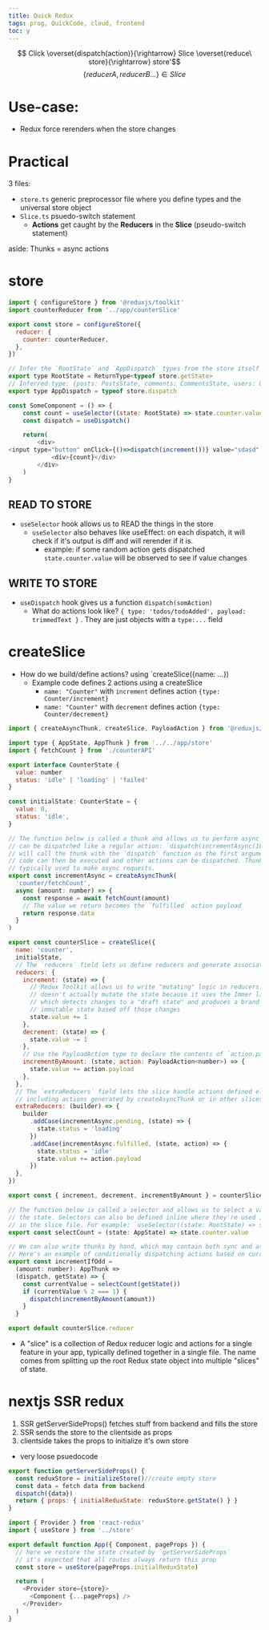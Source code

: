 ```yaml
---
title: Quick Redux
tags: prog, QuickCode, cloud, frontend
toc: y
---
```


$$ Click \overset{dispatch(action)}{\rightarrow} Slice \overset{reduce\ store}{\rightarrow} store'$$
$$ \{reducerA, reducerB ...\} \in Slice $$

# Use-case:

* Redux force rerenders when the store changes

# Practical

3 files:  

* `store.ts` generic preprocessor file where you define types and the universal store object
* `Slice.ts` psuedo-switch statement
  * **Actions** get caught by the **Reducers** in the **Slice** (pseudo-switch statement)
    
aside: Thunks = async actions


<!--  -->

# store

```{.js filename=/app/store.tsx}
import { configureStore } from '@reduxjs/toolkit'
import counterReducer from '../app/counterSlice'

export const store = configureStore({
  reducer: {
    counter: counterReducer,
  },
})

// Infer the `RootState` and `AppDispatch` types from the store itself
export type RootState = ReturnType<typeof store.getState>
// Inferred type: {posts: PostsState, comments: CommentsState, users: UsersState}
export type AppDispatch = typeof store.dispatch
```



```{.js filename=SomeComponent.tsx}
const SomeComponent = () => {
    const count = useSelector((state: RootState) => state.counter.value)
    const dispatch = useDispatch()

    return(
        <div>
<input type="button" onClick={()=>dispatch(increment())} value="sdasd" />
            <div>{count}</div>
        </div>
    )
}
```
## READ TO STORE

* `useSelector` hook allows us to READ the things in the store
   * `useSelector` also behaves like useEffect: on each dispatch, it will check if it's output is diff and will rerender if it is.
     * example: if some random action gets dispatched `state.counter.value` will be observed to see if value changes

## WRITE TO STORE

* `useDispatch` hook gives us a function `dispatch(somAction)` 
  * What do actions look like?  `{ type: 'todos/todoAdded', payload: trimmedText }` . They are just objects with a `type:...` field

#  createSlice

* How do we build/define actions? using `createSlice({name: ...})
  * Example code defines 2 actions using a createSlice
    * `name: "Counter"` with `increment` defines action `{type: Counter/increment}`
    * `name: "Counter"` with `decrement` defines action `{type: Counter/decrement}`

```{.js filename=counterSlice.tsx}
import { createAsyncThunk, createSlice, PayloadAction } from '@reduxjs/toolkit'

import type { AppState, AppThunk } from '../../app/store'
import { fetchCount } from './counterAPI'

export interface CounterState {
  value: number
  status: 'idle' | 'loading' | 'failed'
}

const initialState: CounterState = {
  value: 0,
  status: 'idle',
}

// The function below is called a thunk and allows us to perform async logic. It
// can be dispatched like a regular action: `dispatch(incrementAsync(10))`. This
// will call the thunk with the `dispatch` function as the first argument. Async
// code can then be executed and other actions can be dispatched. Thunks are
// typically used to make async requests.
export const incrementAsync = createAsyncThunk(
  'counter/fetchCount',
  async (amount: number) => {
    const response = await fetchCount(amount)
    // The value we return becomes the `fulfilled` action payload
    return response.data
  }
)

export const counterSlice = createSlice({
  name: 'counter',
  initialState,
  // The `reducers` field lets us define reducers and generate associated actions
  reducers: {
    increment: (state) => {
      // Redux Toolkit allows us to write "mutating" logic in reducers. It
      // doesn't actually mutate the state because it uses the Immer library,
      // which detects changes to a "draft state" and produces a brand new
      // immutable state based off those changes
      state.value += 1
    },
    decrement: (state) => {
      state.value -= 1
    },
    // Use the PayloadAction type to declare the contents of `action.payload`
    incrementByAmount: (state, action: PayloadAction<number>) => {
      state.value += action.payload
    },
  },
  // The `extraReducers` field lets the slice handle actions defined elsewhere,
  // including actions generated by createAsyncThunk or in other slices.
  extraReducers: (builder) => {
    builder
      .addCase(incrementAsync.pending, (state) => {
        state.status = 'loading'
      })
      .addCase(incrementAsync.fulfilled, (state, action) => {
        state.status = 'idle'
        state.value += action.payload
      })
  },
})

export const { increment, decrement, incrementByAmount } = counterSlice.actions

// The function below is called a selector and allows us to select a value from
// the state. Selectors can also be defined inline where they're used instead of
// in the slice file. For example: `useSelector((state: RootState) => state.counter.value)`
export const selectCount = (state: AppState) => state.counter.value

// We can also write thunks by hand, which may contain both sync and async logic.
// Here's an example of conditionally dispatching actions based on current state.
export const incrementIfOdd =
  (amount: number): AppThunk =>
  (dispatch, getState) => {
    const currentValue = selectCount(getState())
    if (currentValue % 2 === 1) {
      dispatch(incrementByAmount(amount))
    }
  }

export default counterSlice.reducer

```


* A "slice" is a collection of Redux reducer logic and actions for a single feature in your app, typically defined together in a single file. The name comes from splitting up the root Redux state object into multiple "slices" of state.





# nextjs SSR redux

1. SSR getServerSideProps() fetches stuff from backend and fills the store
2. SSR sends the store to the clientside as props
3. clientside takes the props to initialize it's own store
<!--  -->
* very loose psuedocode
```{.js filename=somepage.js}
export function getServerSideProps() {
  const reduxStore = initializeStore()//create empty store
  const data = fetch data from backend
  dispatch({data})
  return { props: { initialReduxState: reduxStore.getState() } }
}
```

```{.js filename=pages/_app.js}
import { Provider } from 'react-redux'
import { useStore } from '../store'

export default function App({ Component, pageProps }) {
  // here we restore the state created by `getServerSideProps`
  // it's expected that all routes always return this prop
  const store = useStore(pageProps.initialReduxState)

  return (
    <Provider store={store}>
      <Component {...pageProps} />
    </Provider>
  )
}
```